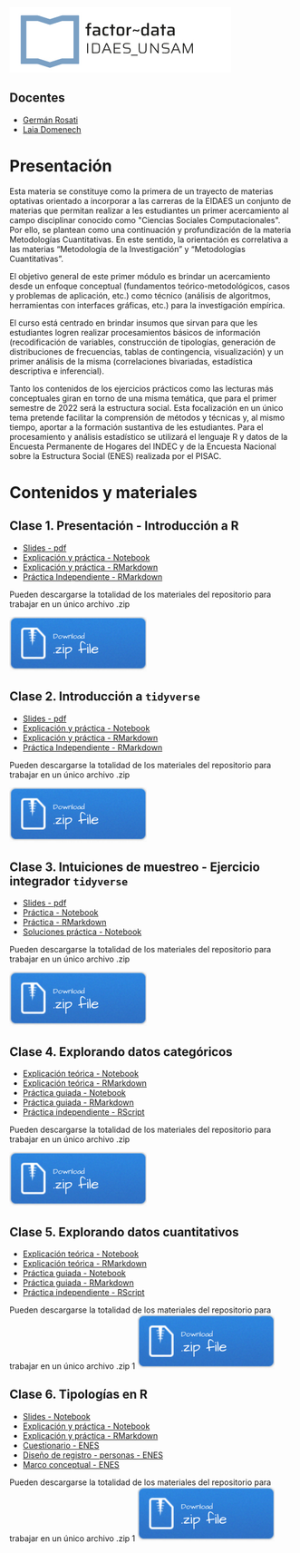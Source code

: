 ![](./M1/imgs/logo-factor-data-solo.jpg)


## Docentes

- [Germán Rosati](https://gefero.github.io/)
- [Laia Domenech]()

# Presentación
Esta materia se constituye como la primera de un trayecto de materias optativas orientado a incorporar a las carreras de la EIDAES un conjunto de materias que permitan realizar a les estudiantes un primer acercamiento al campo disciplinar conocido como "Ciencias Sociales Computacionales". Por ello, se plantean como una continuación y profundización de la materia Metodologías Cuantitativas. En este sentido, la orientación es correlativa a las materias “Metodología de la Investigación” y “Metodologías Cuantitativas”.

El objetivo general de este primer módulo es brindar un acercamiento desde un enfoque conceptual (fundamentos teórico-metodológicos, casos y problemas de aplicación, etc.) como técnico (análisis de algoritmos, herramientas con interfaces gráficas, etc.) para la investigación empírica.

El curso está centrado en brindar insumos que sirvan para que les estudiantes logren realizar procesamientos básicos de información (recodificación de variables, construcción de tipologías, generación de distribuciones de frecuencias, tablas de contingencia, visualización) y un primer análisis de la misma (correlaciones bivariadas, estadística descriptiva e inferencial).

Tanto los contenidos de los ejercicios prácticos como las lecturas más conceptuales giran en torno de una misma temática, que para el primer semestre de 2022 será la estructura social. Esta focalización en un único tema pretende facilitar la comprensión de métodos y técnicas y, al mismo tiempo, aportar a la formación sustantiva de les estudiantes. Para el procesamiento y análisis estadístico se utilizará el lenguaje R y datos de la Encuesta Permanente de Hogares del INDEC y de la Encuesta Nacional sobre la Estructura Social (ENES) realizada por el PISAC.

# Contenidos y materiales
## Clase 1. Presentación - Introducción a R

- [Slides - pdf](./M1/clase1/M1_Clase_1.pdf)
- [Explicación y práctica - Notebook](./M1/clase1/Clase_1.html)
- [Explicación y práctica - RMarkdown](./M1/clase1/Clase_1.Rmd)
- [Práctica Independiente - RMarkdown](./M1/clase1/Clase_1_practica.R)

Pueden descargarse la totalidad de los materiales del repositorio para trabajar en un único archivo .zip

[![](./imgs/Download.png)](./M1/clase1/clase1.zip)


## Clase 2. Introducción a `tidyverse`

- [Slides - pdf](./M1/clase2/M1_Clase_2.pdf)
- [Explicación y práctica - Notebook](./M1/clase2/Clase_2.html)
- [Explicación y práctica - RMarkdown](./M1/clase2/Clase_2.Rmd)
- [Práctica Independiente - RMarkdown](./M1/clase2/Clase_2_practica.R)

Pueden descargarse la totalidad de los materiales del repositorio para trabajar en un único archivo .zip

[![](./imgs/Download.png)](./M1/clase2/clase2.zip)


## Clase 3. Intuiciones de muestreo -  Ejercicio integrador `tidyverse`

- [Slides - pdf](./M1/clase3/M1_Clase_3.pdf)
- [Práctica - Notebook](./M1/clase3/Clase_3.html)
- [Práctica - RMarkdown](./M1/clase3/Clase_3.Rmd)
- [Soluciones práctica - Notebook](./M1/clase3/Clase_3_soluciones.Rmd)


Pueden descargarse la totalidad de los materiales del repositorio para trabajar en un único archivo .zip

[![](./imgs/Download.png)](./M1/clase3/clase3.zip)


## Clase 4. Explorando datos categóricos

- [Explicación teórica - Notebook](./M1/clase4/Clase_4_Teoria.html)
- [Explicación teórica - RMarkdown](./M1/clase4/Clase_4_Teoria.Rmd)
- [Práctica guiada - Notebook](./M1/clase4/Clase_4_Practica.html)
- [Práctica guiada - RMarkdown](./M1/clase4/Clase_4_Practica.Rmd)
- [Práctica independiente - RScript](./M1/clase4/Clase_4_practica_independiente.R)

Pueden descargarse la totalidad de los materiales del repositorio para trabajar en un único archivo .zip

[![](./imgs/Download.png)](./M1/clase4/clase4.zip)

## Clase 5. Explorando datos cuantitativos

- [Explicación teórica - Notebook](./M1/clase5/Clase_5_Teoria.html)
- [Explicación teórica - RMarkdown](./M1/clase5/Clase_5_Teoria.Rmd)
- [Práctica guiada - Notebook](./M1/clase5/Clase_5_Practica.html)
- [Práctica guiada - RMarkdown](./M1/clase5/Clase_5_Practica.Rmd)
- [Práctica independiente - RScript](./M1/clase5/Clase_5_practica_independiente.R)

Pueden descargarse la totalidad de los materiales del repositorio para trabajar en un único archivo .zip
1
[![](./imgs/Download.png)](./M1/clase4/clase4.zip)


## Clase 6. Tipologías en R

- [Slides - Notebook](./M1/clase6/M1_Clase_6.pdf)
- [Explicación y práctica - Notebook](./M1/clase6/Clase_6_Esquema_EOW.html)
- [Explicación y práctica - RMarkdown](./M1/clase6/Clase_6_Esquema_EOW.Rmd)
- [Cuestionario - ENES](./M1/clase6/material_pisac/formulario_enes.pdf)
- [Diseño de registro - personas - ENES](./M1/clase6/material_pisac/manual_codigos_base_personas.odf)
- [Marco conceptual - ENES](./M1/clase6/material_pisac/marco_teorico_metodologico_enes_pisac.pdf)

Pueden descargarse la totalidad de los materiales del repositorio para trabajar en un único archivo .zip
1
[![](./imgs/Download.png)](./M1/clase6/clase6.zip)
